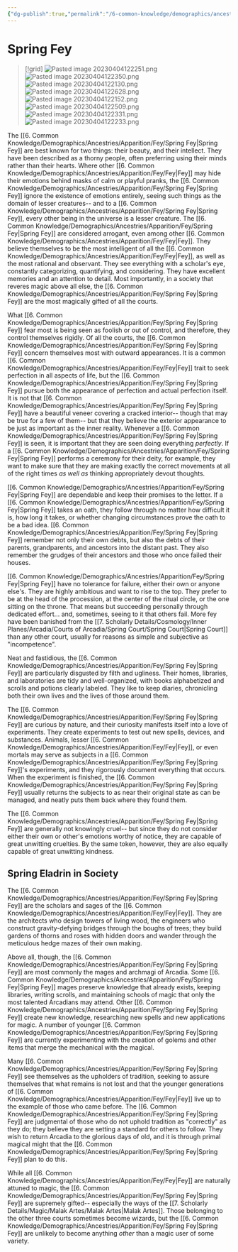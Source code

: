 ```yaml
---
{"dg-publish":true,"permalink":"/6-common-knowledge/demographics/ancestries/apparition/fey/spring-fey/"}
---
```


# Spring Fey

>[!grid]
>![Pasted image 20230404122251.png](/img/user/x.%20Assets/Attachments/Pasted%20image%2020230404122251.png)
>![Pasted image 20230404122350.png](/img/user/x.%20Assets/Attachments/Pasted%20image%2020230404122350.png)
>![Pasted image 20230404122130.png](/img/user/x.%20Assets/Attachments/Pasted%20image%2020230404122130.png)
>![Pasted image 20230404122628.png](/img/user/x.%20Assets/Attachments/Pasted%20image%2020230404122628.png)
>![Pasted image 20230404122152.png](/img/user/x.%20Assets/Attachments/Pasted%20image%2020230404122152.png)
>![Pasted image 20230404122509.png](/img/user/x.%20Assets/Attachments/Pasted%20image%2020230404122509.png)
>![Pasted image 20230404122331.png](/img/user/x.%20Assets/Attachments/Pasted%20image%2020230404122331.png)
>![Pasted image 20230404122233.png](/img/user/x.%20Assets/Attachments/Pasted%20image%2020230404122233.png)

The [[6. Common Knowledge/Demographics/Ancestries/Apparition/Fey/Spring Fey\|Spring Fey]] are best known for two things: their beauty, and their intellect. They have been described as a thorny people, often preferring using their minds rather than their hearts. Where other [[6. Common Knowledge/Demographics/Ancestries/Apparition/Fey/Fey\|Fey]] may hide their emotions behind masks of calm or playful pranks, the [[6. Common Knowledge/Demographics/Ancestries/Apparition/Fey/Spring Fey\|Spring Fey]] ignore the existence of emotions entirely, seeing such things as the domain of lesser creatures-- and to a [[6. Common Knowledge/Demographics/Ancestries/Apparition/Fey/Spring Fey\|Spring Fey]], every other being in the universe is a lesser creature. The [[6. Common Knowledge/Demographics/Ancestries/Apparition/Fey/Spring Fey\|Spring Fey]] are considered arrogant, even among other [[6. Common Knowledge/Demographics/Ancestries/Apparition/Fey/Fey\|Fey]]. They believe themselves to be the most intelligent of all the [[6. Common Knowledge/Demographics/Ancestries/Apparition/Fey/Fey\|Fey]], as well as the most rational and observant. They see everything with a scholar's eye, constantly categorizing, quantifying, and considering. They have excellent memories and an attention to detail. Most importantly, in a society that reveres magic above all else, the [[6. Common Knowledge/Demographics/Ancestries/Apparition/Fey/Spring Fey\|Spring Fey]] are the most magically gifted of all the courts. 

What [[6. Common Knowledge/Demographics/Ancestries/Apparition/Fey/Spring Fey\|Spring Fey]] fear most is being seen as foolish or out of control, and therefore, they control themselves rigidly. Of all the courts, the [[6. Common Knowledge/Demographics/Ancestries/Apparition/Fey/Spring Fey\|Spring Fey]] concern themselves most with outward appearances. It is a common [[6. Common Knowledge/Demographics/Ancestries/Apparition/Fey/Fey\|Fey]] trait to seek perfection in all aspects of life, but the [[6. Common Knowledge/Demographics/Ancestries/Apparition/Fey/Spring Fey\|Spring Fey]] pursue both the appearance of perfection and actual perfection itself. It is not that [[6. Common Knowledge/Demographics/Ancestries/Apparition/Fey/Spring Fey\|Spring Fey]] have a beautiful veneer covering a cracked interior-- though that may be true for a few of them-- but that they believe the exterior appearance to be just as important as the inner reality. Whenever a [[6. Common Knowledge/Demographics/Ancestries/Apparition/Fey/Spring Fey\|Spring Fey]] is seen, it is important that they are seen doing everything *perfectly*. If a [[6. Common Knowledge/Demographics/Ancestries/Apparition/Fey/Spring Fey\|Spring Fey]] performs a ceremony for their deity, for example, they want to make sure that they are making exactly the correct movements at all of the right times *as well as* thinking appropriately devout thoughts. 

[[6. Common Knowledge/Demographics/Ancestries/Apparition/Fey/Spring Fey\|Spring Fey]] are dependable and keep their promises to the letter. If a [[6. Common Knowledge/Demographics/Ancestries/Apparition/Fey/Spring Fey\|Spring Fey]] takes an oath, they follow through no matter how difficult it is, how long it takes, or whether changing circumstances prove the oath to be a bad idea. [[6. Common Knowledge/Demographics/Ancestries/Apparition/Fey/Spring Fey\|Spring Fey]] remember not only their own debts, but also the debts of their parents, grandparents, and ancestors into the distant past. They also remember the grudges of their ancestors and those who once failed their houses. 

[[6. Common Knowledge/Demographics/Ancestries/Apparition/Fey/Spring Fey\|Spring Fey]] have no tolerance for failure, either their own or anyone else's. They are highly ambitious and want to rise to the top. They prefer to be at the head of the procession, at the center of the ritual circle, or the one sitting on the throne. That means but succeeding personally through dedicated effort... and, sometimes, seeing to it that others fail. More fey have been banished from the [[7. Scholarly Details/Cosmology/Inner Planes/Arcadia/Courts of Arcadia/Spring Court/Spring Court\|Spring Court]] than any other court, usually for reasons as simple and subjective as "incompetence". 

Neat and fastidious, the [[6. Common Knowledge/Demographics/Ancestries/Apparition/Fey/Spring Fey\|Spring Fey]] are particularly disgusted by filth and ugliness. Their homes, libraries, and laboratories are tidy and well-organized, with books alphabetized and scrolls and potions clearly labeled. They like to keep diaries, chronicling both their own lives and the lives of those around them. 

The [[6. Common Knowledge/Demographics/Ancestries/Apparition/Fey/Spring Fey\|Spring Fey]] are curious by nature, and their curiosity manifests itself into a love of experiments. They create experiments to test out new spells, devices, and substances. Animals, lesser [[6. Common Knowledge/Demographics/Ancestries/Apparition/Fey/Fey\|Fey]], or even mortals may serve as subjects in a [[6. Common Knowledge/Demographics/Ancestries/Apparition/Fey/Spring Fey\|Spring Fey]]'s experiments, and they rigorously document everything that occurs. When the experiment is finished, the [[6. Common Knowledge/Demographics/Ancestries/Apparition/Fey/Spring Fey\|Spring Fey]] usually returns the subjects to as near their original state as can be managed, and neatly puts them back where they found them. 

The [[6. Common Knowledge/Demographics/Ancestries/Apparition/Fey/Spring Fey\|Spring Fey]] are generally not knowingly cruel-- but since they do not consider either their own or other's emotions worthy of notice, they are capable of great unwitting cruelties. By the same token, however, they are also equally capable of great unwitting kindness. 

## Spring Eladrin in Society 

The [[6. Common Knowledge/Demographics/Ancestries/Apparition/Fey/Spring Fey\|Spring Fey]] are the scholars and sages of the [[6. Common Knowledge/Demographics/Ancestries/Apparition/Fey/Fey\|Fey]]. They are the architects who design towers of living wood, the engineers who construct gravity-defying bridges through the boughs of trees; they build gardens of thorns and roses with hidden doors and wander through the meticulous hedge mazes of their own making. 

Above all, though, the [[6. Common Knowledge/Demographics/Ancestries/Apparition/Fey/Spring Fey\|Spring Fey]] are most commonly the mages and archmagi of Arcadia. Some [[6. Common Knowledge/Demographics/Ancestries/Apparition/Fey/Spring Fey\|Spring Fey]] mages preserve knowledge that already exists, keeping libraries, writing scrolls, and maintaining schools of magic that only the most talented Arcadians may attend. Other [[6. Common Knowledge/Demographics/Ancestries/Apparition/Fey/Spring Fey\|Spring Fey]] create new knowledge, researching new spells and new applications for magic. A number of younger [[6. Common Knowledge/Demographics/Ancestries/Apparition/Fey/Spring Fey\|Spring Fey]] are currently experimenting with the creation of golems and other items that merge the mechanical with the magical. 

Many [[6. Common Knowledge/Demographics/Ancestries/Apparition/Fey/Spring Fey\|Spring Fey]] see themselves as the upholders of tradition, seeking to assure themselves that what remains is not lost and that the younger generations of [[6. Common Knowledge/Demographics/Ancestries/Apparition/Fey/Fey\|Fey]] live up to the example of those who came before. The [[6. Common Knowledge/Demographics/Ancestries/Apparition/Fey/Spring Fey\|Spring Fey]] are judgmental of those who do not uphold tradition as "correctly" as they do; they believe they are setting a standard for others to follow. They wish to return Arcadia to the glorious days of old, and it is through primal magical might that the [[6. Common Knowledge/Demographics/Ancestries/Apparition/Fey/Spring Fey\|Spring Fey]] plan to do this. 

While all [[6. Common Knowledge/Demographics/Ancestries/Apparition/Fey/Fey\|Fey]] are naturally attuned to magic, the [[6. Common Knowledge/Demographics/Ancestries/Apparition/Fey/Spring Fey\|Spring Fey]] are supremely gifted-- especially the ways of the [[7. Scholarly Details/Magic/Malak Artes/Malak Artes\|Malak Artes]]. Those belonging to the other three courts sometimes become wizards, but the [[6. Common Knowledge/Demographics/Ancestries/Apparition/Fey/Spring Fey\|Spring Fey]] are unlikely to become anything *other* than a magic user of some variety. 

